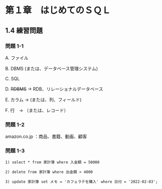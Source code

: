 # 第１章　はじめてのＳＱＬ

## 1.4 練習問題

### 問題 1-1

A. ファイル

B. DBMS (または、データベース管理システム)

C. SQL

D. ~~RDBMS~~ → RDB、リレーショナルデータベース

E. カラム → (または、列、フィールド)

F. 行　→ （または、レコード）

### 問題 1-2

amazon.co.jp ：商品、書籍、動画、顧客

### 問題 1-3


```
1) select * from 家計簿 where 入金額 = 50000

2) delete from 家計簿 where 出金額 > 4000

3) update 家計簿 set メモ = 'カフェラテを購入' where 日付 = '2022-02-03';
```
